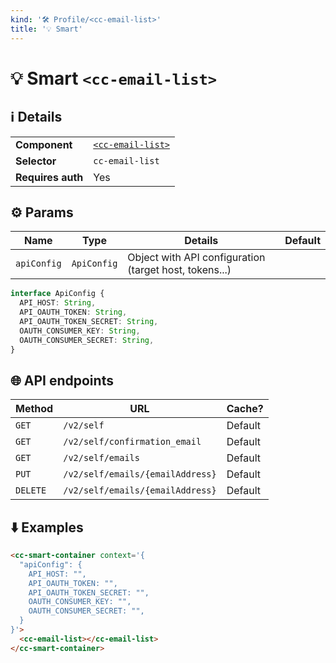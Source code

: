 ```yaml
---
kind: '🛠 Profile/<cc-email-list>'
title: '💡 Smart'
---
```

# 💡 Smart `<cc-email-list>`

## ℹ️ Details

<table>
  <tr><td><strong>Component    </strong> <td><a href="https://www.clever-cloud.com/doc/clever-components/?path=/story/🛠-profile-cc-email-list--default-story"><code>&lt;cc-email-list&gt;</code></a>
  <tr><td><strong>Selector     </strong> <td><code>cc-email-list</code>
  <tr><td><strong>Requires auth</strong> <td>Yes
</table>

## ⚙️ Params

| Name        | Type        | Details                                                | Default |
|-------------|-------------|--------------------------------------------------------|---------|
| `apiConfig` | `ApiConfig` | Object with API configuration (target host, tokens...) |         |


```typescript
interface ApiConfig {
  API_HOST: String,
  API_OAUTH_TOKEN: String,
  API_OAUTH_TOKEN_SECRET: String,
  OAUTH_CONSUMER_KEY: String,
  OAUTH_CONSUMER_SECRET: String,
}
```

## 🌐 API endpoints

| Method   | URL                              | Cache?  |
|----------|----------------------------------|---------|
| `GET`    | `/v2/self`                       | Default |
| `GET`    | `/v2/self/confirmation_email`    | Default |
| `GET`    | `/v2/self/emails`                | Default |
| `PUT`    | `/v2/self/emails/{emailAddress}` | Default |
| `DELETE` | `/v2/self/emails/{emailAddress}` | Default |


## ⬇️️ Examples

```html
<cc-smart-container context='{
  "apiConfig": {
    API_HOST: "",
    API_OAUTH_TOKEN: "",
    API_OAUTH_TOKEN_SECRET: "",
    OAUTH_CONSUMER_KEY: "",
    OAUTH_CONSUMER_SECRET: "",
  }
}'>
  <cc-email-list></cc-email-list>
</cc-smart-container>
```
